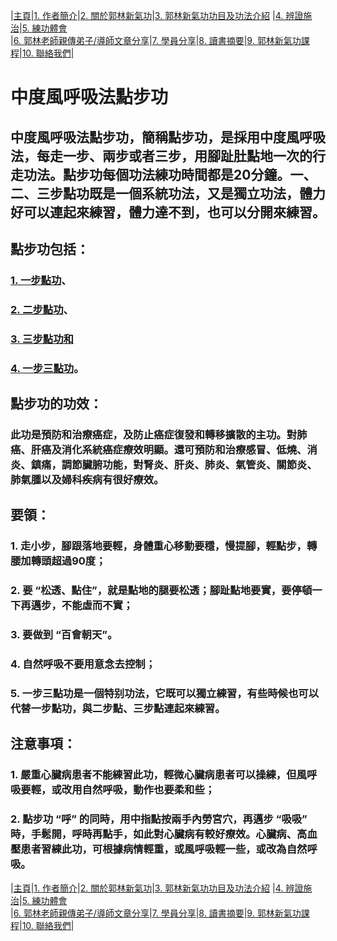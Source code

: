 |[主頁](/README.md)|[1. 作者簡介](/a10.md)|[2. 關於郭林新氣功](/a1.md)|[3. 郭林新氣功功目及功法介紹](/a2.md) |[4. 辨證施治](/a3.md)|[5. 練功體會](/a5.md)  
|[6. 郭林老師親傳弟子/導師文章分享](/a6.md)|[7. 學員分享](/a7.md)|[8. 讀書摘要](/a4.md)|[9. 郭林新氣功課程](/郭林新氣功課程.md)|[10. 聯絡我們](/a9.md)|    

# 中度風呼吸法點步功       

## 中度風呼吸法點步功，簡稱點步功，是採用中度風呼吸法，每走一步、兩步或者三步，用腳趾肚點地一次的行走功法。點步功每個功法練功時間都是20分鐘。一、二、三步點功既是一個系統功法，又是獨立功法，體力好可以連起來練習，體力達不到，也可以分開來練習。  

## 點步功包括：   

### [1. 一步點功](/一步點.md)、  
### [2. 二步點功](/二步點.md)、  
### [3. 三步點功和](/三步點.md)   
### [4. 一步三點功](/四步點.md)。   

## 點步功的功效：   

### 此功是預防和治療癌症，及防止癌症復發和轉移擴散的主功。對肺癌、肝癌及消化系統癌症療效明顯。還可預防和治療感冒、低燒、消炎、鎮痛，調節臟腑功能，對腎炎、肝炎、肺炎、氣管炎、關節炎、肺氣腫以及婦科疾病有很好療效。   

## 要領：   

### 1. 走小步，腳跟落地要輕，身體重心移動要穩，慢提腳，輕點步，轉腰加轉頭超過90度；   
### 2. 要 “松透、點住”，就是點地的腿要松透；腳趾點地要實，要停頓一下再邁步，不能虛而不實；   
### 3. 要做到 “百會朝天”。   
### 4. 自然呼吸不要用意念去控制；   
### 5. 一步三點功是一個特别功法，它既可以獨立練習，有些時候也可以代替一步點功，與二步點、三步點連起來練習。   

## 注意事項：   

### 1. 嚴重心臟病患者不能練習此功，輕微心臟病患者可以操練，但風呼吸要輕，或改用自然呼吸，動作也要柔和些；   
### 2. 點步功 “呼” 的同時，用中指點按兩手內勞宮穴，再邁步 “吸吸” 時，手鬆開，呼時再點手，如此對心臟病有較好療效。心臟病、高血壓患者習練此功，可根據病情輕重，或風呼吸輕一些，或改為自然呼吸。   

|[主頁](/README.md)|[1. 作者簡介](/a10.md)|[2. 關於郭林新氣功](/a1.md)|[3. 郭林新氣功功目及功法介紹](/a2.md) |[4. 辨證施治](/a3.md)|[5. 練功體會](/a5.md)  
|[6. 郭林老師親傳弟子/導師文章分享](/a6.md)|[7. 學員分享](/a7.md)|[8. 讀書摘要](/a4.md)|[9. 郭林新氣功課程](/郭林新氣功課程.md)|[10. 聯絡我們](/a9.md)|    
